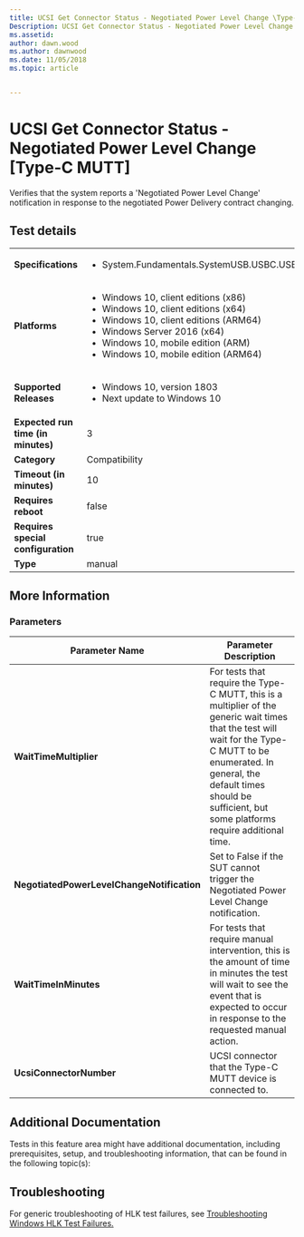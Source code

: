 ```yaml
---
title: UCSI Get Connector Status - Negotiated Power Level Change \Type-C MUTT\
Description: UCSI Get Connector Status - Negotiated Power Level Change [Type-C MUTT]
ms.assetid: 
author: dawn.wood
ms.author: dawnwood
ms.date: 11/05/2018
ms.topic: article


---
```


# UCSI Get Connector Status - Negotiated Power Level Change \[Type-C MUTT\]

Verifies that the system reports a 'Negotiated Power Level Change' notification in response to the negotiated Power Delivery contract changing.

## Test details

|||
|---|---|
| **Specifications**  | <ul><li>System.Fundamentals.SystemUSB.USBC.USBTypeCUCSI.USBTypeCUCSI</li></ul> |  
| **Platforms**   | <ul><li>Windows 10, client editions (x86)</li><li>Windows 10, client editions (x64)</li><li>Windows 10, client editions (ARM64)</li><li>Windows Server 2016 (x64)</li><li>Windows 10, mobile edition (ARM)</li><li>Windows 10, mobile edition (ARM64)</li></ul> |
| **Supported Releases** | <ul><li>Windows 10, version 1803</li><li>Next update to Windows 10</li></ul> |
|**Expected run time (in minutes)**| 3 |
|**Category**| Compatibility |
|**Timeout (in minutes)**| 10 |
|**Requires reboot**| false |
|**Requires special configuration**| true |
|**Type**| manual |

## More Information
### Parameters

| Parameter Name | Parameter Description |
| --- | --- |
| **WaitTimeMultiplier** | For tests that require the Type-C MUTT, this is a multiplier of the generic wait times that the test will wait for the Type-C MUTT to be enumerated. In general, the default times should be sufficient, but some platforms require additional time. |
| **NegotiatedPowerLevelChangeNotification** | Set to False if the SUT cannot trigger the Negotiated Power Level Change notification. |
| **WaitTimeInMinutes** | For tests that require manual intervention, this is the amount of time in minutes the test will wait to see the event that is expected to occur in response to the requested manual action. |
| **UcsiConnectorNumber** | UCSI connector that the Type-C MUTT device is connected to. |


## Additional Documentation
Tests in this feature area might have additional documentation, including prerequisites, setup, and troubleshooting information, that can be found in the following topic(s): 


## Troubleshooting
For generic troubleshooting of HLK test failures, see [Troubleshooting Windows HLK Test Failures.](../user/troubleshooting-windows-hlk-test-failures.md)